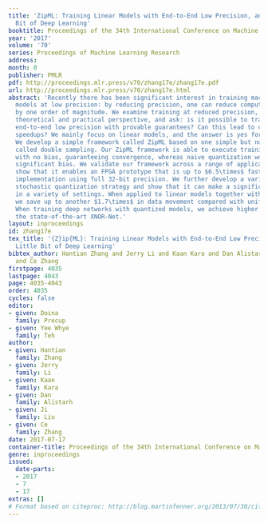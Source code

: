 ```yaml
---
title: 'ZipML: Training Linear Models with End-to-End Low Precision, and a Little
  Bit of Deep Learning'
booktitle: Proceedings of the 34th International Conference on Machine Learning
year: '2017'
volume: '70'
series: Proceedings of Machine Learning Research
address: 
month: 0
publisher: PMLR
pdf: http://proceedings.mlr.press/v70/zhang17e/zhang17e.pdf
url: http://proceedings.mlr.press/v70/zhang17e.html
abstract: 'Recently there has been significant interest in training machine-learning
  models at low precision: by reducing precision, one can reduce computation and communication
  by one order of magnitude. We examine training at reduced precision, both from a
  theoretical and practical perspective, and ask: is it possible to train models at
  end-to-end low precision with provable guarantees? Can this lead to consistent order-of-magnitude
  speedups? We mainly focus on linear models, and the answer is yes for linear models.
  We develop a simple framework called ZipML based on one simple but novel strategy
  called double sampling. Our ZipML framework is able to execute training at low precision
  with no bias, guaranteeing convergence, whereas naive quantization would introduce
  significant bias. We validate our framework across a range of applications, and
  show that it enables an FPGA prototype that is up to $6.5\times$ faster than an
  implementation using full 32-bit precision. We further develop a variance-optimal
  stochastic quantization strategy and show that it can make a significant difference
  in a variety of settings. When applied to linear models together with double sampling,
  we save up to another $1.7\times$ in data movement compared with uniform quantization.
  When training deep networks with quantized models, we achieve higher accuracy than
  the state-of-the-art XNOR-Net.'
layout: inproceedings
id: zhang17e
tex_title: '{Z}ip{ML}: Training Linear Models with End-to-End Low Precision, and a
  Little Bit of Deep Learning'
bibtex_author: Hantian Zhang and Jerry Li and Kaan Kara and Dan Alistarh and Ji Liu
  and Ce Zhang
firstpage: 4035
lastpage: 4043
page: 4035-4043
order: 4035
cycles: false
editor:
- given: Doina
  family: Precup
- given: Yee Whye
  family: Teh
author:
- given: Hantian
  family: Zhang
- given: Jerry
  family: Li
- given: Kaan
  family: Kara
- given: Dan
  family: Alistarh
- given: Ji
  family: Liu
- given: Ce
  family: Zhang
date: 2017-07-17
container-title: Proceedings of the 34th International Conference on Machine Learning
genre: inproceedings
issued:
  date-parts:
  - 2017
  - 7
  - 17
extras: []
# Format based on citeproc: http://blog.martinfenner.org/2013/07/30/citeproc-yaml-for-bibliographies/
---
```


